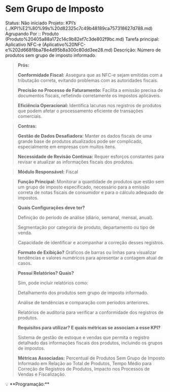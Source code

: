 # Sem Grupo de Imposto

Status: Não iniciado
Projeto: KPI’s (../KPI%E2%80%99s%20d82325c7c49b48189ca757318627d788.md)
Agrupando Por :: Produto (Produto%20405a88a172c14c9b82ef7c3de802f9bc.md)
Tarefa principal: Aplicativo NFC-e (Aplicativo%20NFC-e%202d668f8ba78e4d95b8a300c80dd3ee28.md)
Descrição: Número de produtos sem grupo de imposto informado.

> **Prós:**
> 
> 
> **Conformidade Fiscal:** Assegura que as NFC-e sejam emitidas com a tributação correta, evitando problemas com as autoridades fiscais.
> 
> **Precisão no Processo de Faturamento:** Facilita a emissão precisa de documentos fiscais, refletindo corretamente os impostos aplicáveis.
> 
> **Eficiência Operacional:** Identifica lacunas nos registros de produtos que podem afetar o processamento eficiente de transações comerciais.
> 

> **Contras:**
> 
> 
> **Gestão de Dados Desafiadora:** Manter os dados fiscais de uma grande base de produtos atualizados pode ser complicado, especialmente em empresas com muitos itens.
> 
> **Necessidade de Revisão Contínua:** Requer esforços constantes para revisar e atualizar as informações fiscais dos produtos.
> 

> **Módulo Responsável:**
Fiscal
> 

> **Função Principal:**
Monitorar a quantidade de produtos que estão sem um grupo de imposto especificado, necessário para a emissão correta de notas fiscais de consumidor e para o cálculo adequado de impostos.
> 

> **Quais Configurações deve ter?**
> 
> 
> Definição do período de análise (diário, semanal, mensal, anual).
> 
> Segmentação por categoria de produto, departamento ou tipo de venda.
> 
> Capacidade de identificar e acompanhar a correção desses registros.
> 

> **Formato de Exibição?**
Gráficos de barras ou linhas para visualizar tendências e valores numéricos para apresentar a contagem atual de casos.
> 

> **Possuí Relatórios? Quais?**
> 
> 
> Sim, pode incluir relatórios como:
> 
> Detalhamento dos produtos sem grupo de imposto informado.
> 
> Análise de tendências e comparação com períodos anteriores.
> 
> Relatórios de auditoria para verificar a conformidade dos registros de produtos.
> 

> **Requisitos para utilizar? E quais métricas se associam a esse KPI?**
> 
> 
> Sistema de gestão de estoque e vendas que permita o registro detalhado das informações fiscais dos produtos, incluindo os grupos de impostos.
> 
> **Métricas Associadas:** 
> Percentual de Produtos Sem Grupo de Imposto Informado em Relação ao Total de Produtos, Tempo Médio para Correção de Registros de Produtos, Impacto nos Processos de Vendas e Fiscalização.
> 

<aside>
💡 **Programação:**

</aside>